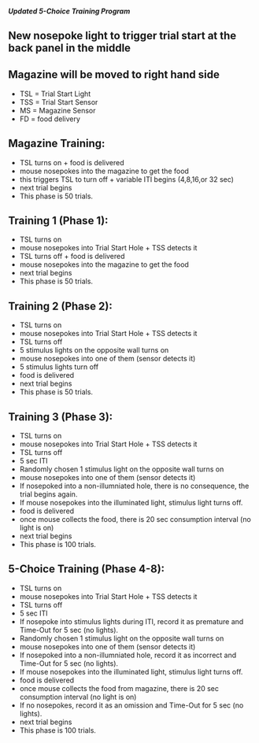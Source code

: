 ##### Updated 5-Choice Training Program

## New nosepoke light to trigger trial start at the back panel in the middle
## Magazine will be moved to right hand side

* TSL = Trial Start Light
* TSS = Trial Start Sensor
* MS = Magazine Sensor
* FD = food delivery

## Magazine Training:

* TSL turns on + food is delivered
* mouse nosepokes into the magazine to get the food
* this triggers TSL to turn off + variable ITI begins (4,8,16,or 32 sec)
* next trial begins
* This phase is 50 trials.

## Training 1 (Phase 1):

* TSL turns on 
* mouse nosepokes into Trial Start Hole + TSS detects it
* TSL turns off + food is delivered
* mouse nosepokes into the magazine to get the food
* next trial begins
* This phase is 50 trials.

## Training 2 (Phase 2):

* TSL turns on 
* mouse nosepokes into Trial Start Hole + TSS detects it
* TSL turns off
* 5 stimulus lights on the opposite wall turns on
* mouse nosepokes into one of them (sensor detects it)
* 5 stimulus lights turn off
* food is delivered
* next trial begins
* This phase is 50 trials.

## Training 3 (Phase 3):

* TSL turns on 
* mouse nosepokes into Trial Start Hole + TSS detects it
* TSL turns off
* 5 sec ITI
* Randomly chosen 1 stimulus light on the opposite wall turns on
* mouse nosepokes into one of them (sensor detects it)
* If nosepoked into a non-illumniated hole, there is no consequence, the trial begins again.
* If mouse nosepokes into the illuminated light, stimulus light turns off.
* food is delivered
* once mouse collects the food, there is 20 sec consumption interval (no light is on)
* next trial begins
* This phase is 100 trials.

## 5-Choice Training (Phase 4-8):

* TSL turns on 
* mouse nosepokes into Trial Start Hole + TSS detects it
* TSL turns off
* 5 sec ITI
* If nosepoke into stimulus lights during ITI, record it as premature and Time-Out for 5 sec (no lights).
* Randomly chosen 1 stimulus light on the opposite wall turns on
* mouse nosepokes into one of them (sensor detects it)
* If nosepoked into a non-illumniated hole, record it as incorrect and Time-Out for 5 sec (no lights).
* If mouse nosepokes into the illuminated light, stimulus light turns off.
* food is delivered
* once mouse collects the food from magazine, there is 20 sec consumption interval (no light is on)
* If no nosepokes, record it as an omission and Time-Out for 5 sec (no lights).
* next trial begins
* This phase is 100 trials.